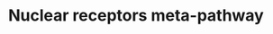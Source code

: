 ---
annotations:
- type: Pathway Ontology
  value: regulatory pathway
- type: Pathway Ontology
  value: transcription factor mediated signaling pathway
authors:
- Riannefijten
- MaintBot
- Egonw
- Fehrhart
- Mkutmon
- Elisa
- Eweitz
- Susan
description: In the field of molecular biology, nuclear receptors are a class of proteins
  found within cells that are responsible for sensing steroid and thyroid hormones
  and certain other molecules. In response, these receptors work with other proteins
  to regulate the expression of specific genes, thereby controlling the development,
  homeostasis, and metabolism of the organism.  Nuclear receptors have the ability
  to directly bind to DNA and regulate the expression of adjacent genes, hence these
  receptors are classified as transcription factors. The regulation of gene expression
  by nuclear receptors generally only happens when a ligand is present. More specifically,
  ligand binding to a nuclear receptor results in a conformational change in the receptor,
  which, in turn, activates the receptor, resulting in up- or down-regulation of gene
  expression.  A unique property of nuclear receptors that differentiates them from
  other classes of receptors is their ability to directly interact with and control
  the expression of genomic DNA. As a consequence, nuclear receptors play key roles
  in both embryonic development and adult homeostasis. As discussed below, nuclear
  receptors may be classified according to either mechanism or homology. [From Wikipedia,
  the free encyclopedia]
last-edited: 2022-01-11
organisms:
- Homo sapiens
redirect_from:
- /index.php/Pathway:WP2882
- /instance/WP2882
schema-jsonld:
- '@context': https://schema.org/
  '@id': https://wikipathways.github.io/pathways/WP2882.html
  '@type': Dataset
  creator:
    '@type': Organization
    name: WikiPathways
  description: In the field of molecular biology, nuclear receptors are a class of
    proteins found within cells that are responsible for sensing steroid and thyroid
    hormones and certain other molecules. In response, these receptors work with other
    proteins to regulate the expression of specific genes, thereby controlling the
    development, homeostasis, and metabolism of the organism.  Nuclear receptors have
    the ability to directly bind to DNA and regulate the expression of adjacent genes,
    hence these receptors are classified as transcription factors. The regulation
    of gene expression by nuclear receptors generally only happens when a ligand is
    present. More specifically, ligand binding to a nuclear receptor results in a
    conformational change in the receptor, which, in turn, activates the receptor,
    resulting in up- or down-regulation of gene expression.  A unique property of
    nuclear receptors that differentiates them from other classes of receptors is
    their ability to directly interact with and control the expression of genomic
    DNA. As a consequence, nuclear receptors play key roles in both embryonic development
    and adult homeostasis. As discussed below, nuclear receptors may be classified
    according to either mechanism or homology. [From Wikipedia, the free encyclopedia]
  keywords:
  - ''
  - TGFBR2
  - proliferation
  - CAP2
  - SRGN
  - AGER
  - PPARGC1A
  - EPHA2
  - RGS2
  - PMP2
  - SLC2A9
  - TXNRD3
  - GPR115
  - GSTM1
  - LRRC8A
  - SLC7A5
  - SP1
  - SLC2A10
  - GSTM3
  - BHLHE40
  - GPX3
  - SLC19A2
  - EGFR pathway
  - SCP2
  - SLC6A3
  - TNFAIP3
  - Multi-drug
  - factors
  - DNAJC15
  - IL1B
  - NCOA3
  - Metabolism
  - ABCG8
  - SLC2A1
  - CYP3A4
  - MAFF
  - CYP1B1
  - S100P
  - FASN
  - SLC39A2
  - SLC2A14
  - SLC7A11
  - Co-activators
  - MFGE8
  - FTH1
  - Cholesterol
  - Growth factors
  - EHHADH
  - CPT2
  - PRDX1
  - NR1H3
  - NQO1
  - Antioxidant
  - IL2
  - ACOX1
  - BLVRB
  - PPP2R4
  - UGT1A6
  - GSTP1
  - Drug and steroid
  - SLC2A2
  - SLC6A1
  - SLC39A8
  - CPT1A
  - G6PD
  - AHR
  - NR1I2
  - SRC
  - SLC6A17
  - SLC39A7
  - KEAP1
  - Phase 2
  - UGT1A7
  - ARL5B
  - ABCC2
  - CUL1
  - ANKRD1
  - GSTA2
  - NRG1
  - MT1IP
  - mitochondrial
  - SLC39A4
  - SEC14L1
  - CBR1
  - AIP
  - CES4A
  - CYP4F12
  - NRIP1
  - SREBF1
  - transport
  - SLC6A4
  - ACAA1
  - Ligand
  - SLC5A3
  - SRPX2
  - THBD
  - and differentiation
  - EGFR
  - VDR
  - CYP2C19
  - PPP1R14C
  - lipoprotein
  - EPB41L4B
  - UGT1A4
  - SLC5A1
  - CYP1A1
  - SLC39A10
  - CES1
  - SLCO2B1
  - APOC3
  - CYP2C9
  - CES3
  - GSTM4
  - EDN2
  - FABP1
  - transduction
  - UGT2B4
  - and receptors
  - PTGR1
  - metabolism
  - NR1H4
  - SLC2A3
  - SLC6A18
  - PDGFB
  - TGFB2
  - TNS4
  - SLC6A8
  - SLC2A7
  - SLC27A1
  - PDE4B
  - GSTA4
  - AMIGO2
  - BAAT
  - SLC5A9
  - FGF19
  - MYOF
  - CCL2
  - CYP3A5
  - UGT1A1
  - peroxisomal
  - NAV3
  - ABHD2
  - APOA2
  - SPRY1
  - ABCB1
  - xenobiotics transport
  - BIRC2
  - KAT2B
  - FOXO1
  - SLC6A13
  - ARNT
  - SLC39A1
  - TNF
  - CDK1
  - IL12B
  - GSTT1
  - SULT2A1
  - JUNB
  - GCC1
  - GSTA3
  - CCND1
  - SLC6A14
  - SLC2A8
  - TGFBR3
  - SLC5A4
  - SLC2A11
  - SPINK13
  - MAFG
  - GSTT2
  - Transcription
  - SLC5A2
  - AHRR
  - PDK4
  - ABCC4
  - GSR
  - SLC5A10
  - SLC2A5
  - SERTAD2
  - ABCC3
  - HSPA1A
  - Cell proliferation
  - CDKN1C
  - SLC6A9
  - CYP3A7
  - HSP90AB1
  - B3GNT5
  - GPX2
  - MGAM
  - PTGES3
  - and apoptosis
  - HBEGF
  - CYP7A1
  - SLC10A1
  - FGD4
  - ALOX5AP
  - SLC39A13
  - CES5A
  - SQSTM1
  - UGT1A3
  - ANGPTL4
  - ABCB4
  - NR1I3
  - HSP90AA1
  - POU5F1
  - FGF13
  - DBI
  - CYP1A2
  - ZIC2
  - UGT1A9
  - SMARCA1
  - SERPINB2
  - GSTM5
  - CES2
  - SRXN1
  - SLC5A7
  - CYP4A11
  - Unknown
  - p23
  - GADD45B
  - PLK2
  - SLC6A6
  - CDKN1B
  - TXN
  - CDC42EP3
  - EPHA3
  - FGFBP1
  - Inflammation
  - Transport
  - KLK15
  - Growth and
  - PPARA
  - PLTP
  - HMOX1
  - NCOA2
  - GPR153
  - SLC5A5
  - ACADM
  - SULT1A1
  - GCLC
  - SLC5A11
  - NR0B2
  - CDC37
  - PPAR alpha ligand
  - SLC5A6
  - STOM
  - Signal
  - MGST2
  - SLC26A2
  - GPAM
  - ETNK2
  - SLC2A4
  - ALDH3A1
  - PRDX6
  - SDPR
  - catabolism
  - SLCO1B1
  - MGST1
  - SLC39A5
  - CYP2B6
  - NFKB2
  - MYC
  - CYP8B1
  - RXRA
  - SLC39A12
  - NFE2L2
  - Bile acid
  - fatty acid
  - SLC5A8
  - GSTA5
  - receptors
  - ADH7
  - EGR1
  - SCD
  - SERPINB9
  - SLC2A6
  - conjugation
  - PCK1
  - ABCC5
  - IL11
  - apoptosis
  - proteins
  - JUN
  - neosynthesis
  - Hepatocyte
  - APOA5
  - SMC1A
  - HES1
  - SLC6A20
  - CDK4
  - omega-oxidation
  - IL12A
  - NCOA1
  - SLC2A13
  - IL17B
  - TXNRD1
  - ENC1
  - CBR3
  - HGF
  - CPEB4
  - PTGS2
  - GGT1
  - BAX
  - SLC2A12
  - SLC39A14
  - CXCR7
  - Bile acid &
  - DNAJB1
  - SLC6A11
  - PSMC5
  - beta-oxidation
  - SLC6A15
  - PGD
  - ESR1
  - SLC6A19
  - NR3C1
  - SLC6A5
  - SLC6A16
  - BIRC3
  - SCNN1A
  - CCL20
  - SLC39A6
  - GSTM2
  - GSTA1
  - EP300
  - FTL
  - Nuclear
  - SLC39A11
  - SLC27A5
  - MGST3
  - SLC39A3
  - IP6K3
  - IRS2
  - JUND
  - KTN1
  - TGFA
  - SLC5A12
  - TGFB1
  - UGT2B7
  - TSC22D3
  - STAT3
  - AKAP13
  - detoxification
  - Phase 1
  - APOA1
  - ABCG5
  - PRRG4
  - SLC6A7
  - GCLM
  - IGFBP1
  - SNAI2
  - ABCB11
  - DNAJC7
  - PPARD
  - POLK
  - NCOA6
  - ALAS1
  - CYP2A6
  - DNER
  - SLC39A9
  - FKBP5
  - SOD3
  - ME1
  - SERPINA1
  - IFNG
  - resistance
  - SLC6A2
  - bile acid
  license: CC0
  name: Nuclear receptors meta-pathway
seo: CreativeWork
title: Nuclear receptors meta-pathway
wpid: WP2882
---